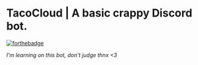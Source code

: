 # TacoCloud | A basic crappy Discord bot.
[![forthebadge](http://forthebadge.com/images/badges/built-with-love.svg)](https://forthebadge.com)

*I'm learning on this bot, don't judge thnx <3*
